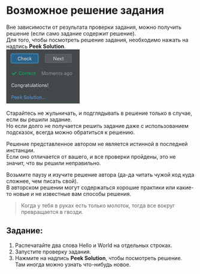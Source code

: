 # Возможное решение задания

Вне зависимости от результата проверки задания, можно получить решение (если само задание содержит решение).  
Для того, чтобы посмотреть решение задания, необходимо нажать на надпись **Peek Solution**.  
![img.png](img.png)

Старайтесь не жульничать, и подглядывать в решение только в случае, если вы решили задание.  
Но если долго не получается решить задание даже с использованием подсказок, всегда можно обратиться к решению.

Решение представленное автором не является истинной в последней инстанции.  
Если оно отличается от вашего, и все проверки пройдены, это не значит, что вы решили неправильно.  

Возьмите паузу и изучите решение автора (да-да читать чужой код куда сложнее, чем писать свой).  
В авторском решении могут содержаться хорошие практики или какие-то новые и не известные вам способы решения.
> Когда у тебя в руках есть только молоток, тогда все вокруг превращается в гвозди.

## Задание:
1. Распечатайте два слова Hello и World на отдельных строках.
2. Запустите проверку задания.
3. Нажмите на надпись **Peek Solution**, чтобы посмотреть решение.  
   Там иногда можно узнать что-нибудь новое.
